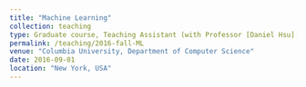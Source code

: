 ```yaml
---
title: "Machine Learning"
collection: teaching
type: Graduate course, Teaching Assistant (with Professor [Daniel Hsu](https://www.cs.columbia.edu/~djhsu/))
permalink: /teaching/2016-fall-ML
venue: "Columbia University, Department of Computer Science"
date: 2016-09-01
location: "New York, USA"
---
```

